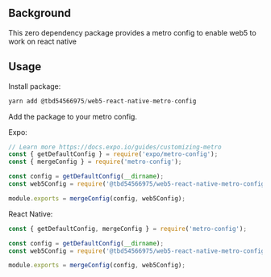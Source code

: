 ## Background

This zero dependency package provides a metro config to enable web5 to work on react native

## Usage

Install package:

```js
yarn add @tbd54566975/web5-react-native-metro-config
```

Add the package to your metro config.

Expo:

```js
// Learn more https://docs.expo.io/guides/customizing-metro
const { getDefaultConfig } = require('expo/metro-config');
const { mergeConfig } = require('metro-config');

const config = getDefaultConfig(__dirname);
const web5Config = require('@tbd54566975/web5-react-native-metro-config');

module.exports = mergeConfig(config, web5Config);
```

React Native:

```js
const { getDefaultConfig, mergeConfig } = require('metro-config');

const config = getDefaultConfig(__dirname);
const web5Config = require('@tbd54566975/web5-react-native-metro-config');

module.exports = mergeConfig(config, web5Config);
```
